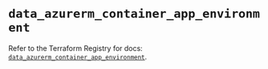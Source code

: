 # `data_azurerm_container_app_environment`

Refer to the Terraform Registry for docs: [`data_azurerm_container_app_environment`](https://registry.terraform.io/providers/hashicorp/azurerm/3.114.0/docs/data-sources/container_app_environment).
